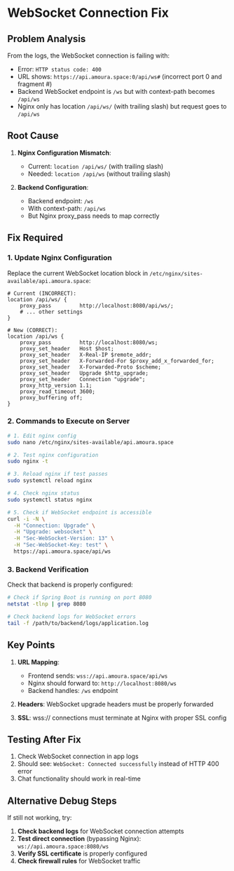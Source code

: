# WebSocket Connection Fix

## Problem Analysis

From the logs, the WebSocket connection is failing with:

- Error: `HTTP status code: 400`
- URL shows: `https://api.amoura.space:0/api/ws#` (incorrect port 0 and fragment #)
- Backend WebSocket endpoint is `/ws` but with context-path becomes `/api/ws`
- Nginx only has location `/api/ws/` (with trailing slash) but request goes to `/api/ws`

## Root Cause

1. **Nginx Configuration Mismatch**:

   - Current: `location /api/ws/` (with trailing slash)
   - Needed: `location /api/ws` (without trailing slash)

2. **Backend Configuration**:
   - Backend endpoint: `/ws`
   - With context-path: `/api/ws`
   - But Nginx proxy_pass needs to map correctly

## Fix Required

### 1. Update Nginx Configuration

Replace the current WebSocket location block in `/etc/nginx/sites-available/api.amoura.space`:

```nginx
# Current (INCORRECT):
location /api/ws/ {
    proxy_pass         http://localhost:8080/api/ws/;
    # ... other settings
}

# New (CORRECT):
location /api/ws {
    proxy_pass         http://localhost:8080/ws;
    proxy_set_header   Host $host;
    proxy_set_header   X-Real-IP $remote_addr;
    proxy_set_header   X-Forwarded-For $proxy_add_x_forwarded_for;
    proxy_set_header   X-Forwarded-Proto $scheme;
    proxy_set_header   Upgrade $http_upgrade;
    proxy_set_header   Connection "upgrade";
    proxy_http_version 1.1;
    proxy_read_timeout 3600;
    proxy_buffering off;
}
```

### 2. Commands to Execute on Server

```bash
# 1. Edit nginx config
sudo nano /etc/nginx/sites-available/api.amoura.space

# 2. Test nginx configuration
sudo nginx -t

# 3. Reload nginx if test passes
sudo systemctl reload nginx

# 4. Check nginx status
sudo systemctl status nginx

# 5. Check if WebSocket endpoint is accessible
curl -i -N \
  -H "Connection: Upgrade" \
  -H "Upgrade: websocket" \
  -H "Sec-WebSocket-Version: 13" \
  -H "Sec-WebSocket-Key: test" \
  https://api.amoura.space/api/ws
```

### 3. Backend Verification

Check that backend is properly configured:

```bash
# Check if Spring Boot is running on port 8080
netstat -tlnp | grep 8080

# Check backend logs for WebSocket errors
tail -f /path/to/backend/logs/application.log
```

## Key Points

1. **URL Mapping**:

   - Frontend sends: `wss://api.amoura.space/api/ws`
   - Nginx should forward to: `http://localhost:8080/ws`
   - Backend handles: `/ws` endpoint

2. **Headers**: WebSocket upgrade headers must be properly forwarded

3. **SSL**: wss:// connections must terminate at Nginx with proper SSL config

## Testing After Fix

1. Check WebSocket connection in app logs
2. Should see: `WebSocket: Connected successfully` instead of HTTP 400 error
3. Chat functionality should work in real-time

## Alternative Debug Steps

If still not working, try:

1. **Check backend logs** for WebSocket connection attempts
2. **Test direct connection** (bypassing Nginx): `ws://api.amoura.space:8080/ws`
3. **Verify SSL certificate** is properly configured
4. **Check firewall rules** for WebSocket traffic

